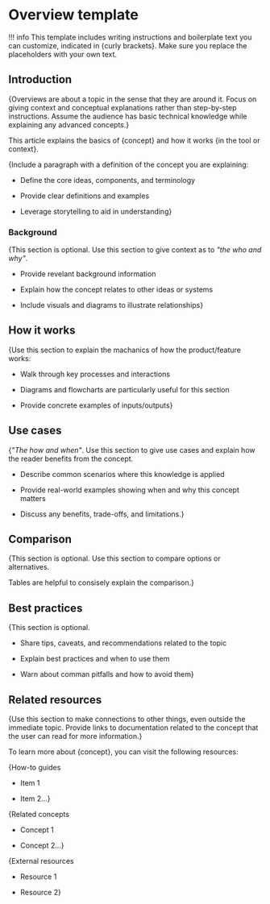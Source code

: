 # Overview template

!!! info
    This template includes writing instructions and boilerplate text you can customize, indicated in {curly brackets}. Make sure you replace the placeholders with your own text.

## Introduction

{Overviews are about a topic in the sense that they are around it. Focus on giving context and conceptual explanations rather than step-by-step instructions. Assume the audience has basic technical knowledge while explaining any advanced concepts.}

This article explains the basics of {concept} and how it works {in the tool or context}.

{Include a paragraph with a definition of the concept you are explaining:

* Define the core ideas, components, and terminology

* Provide clear definitions and examples

* Leverage storytelling to aid in understanding}

### Background

{This section is optional. Use this section to give context as to *"the who and why"*.

* Provide revelant background information

* Explain how the concept relates to other ideas or systems

* Include visuals and diagrams to illustrate relationships}

## How it works

{Use this section to explain the machanics of how the product/feature works:

* Walk through key processes and interactions

* Diagrams and flowcharts are particularly useful for this section

* Provide concrete examples of inputs/outputs}

## Use cases

{*"The how and when"*. Use this section to give use cases and explain how the reader benefits from the concept.

* Describe common scenarios where this knowledge is applied

* Provide real-world examples showing when and why this concept matters

* Discuss any benefits, trade-offs, and limitations.}

## Comparison

{This section is optional. Use this section to compare options or alternatives.

Tables are helpful to consisely explain the comparison.}

## Best practices

{This section is optional. 

* Share tips, caveats, and recommendations related to the topic

* Explain best practices and when to use them

* Warn about comman pitfalls and how to avoid them}

## Related resources
{Use this section to make connections to other things, even outside the immediate topic. Provide links to documentation related to the concept that the user can read for more information.}

To learn more about {concept}, you can visit the following resources:

{How-to guides

* Item 1

* Item 2...}

{Related concepts

* Concept 1

* Concept 2...}

{External resources

* Resource 1

* Resource 2}